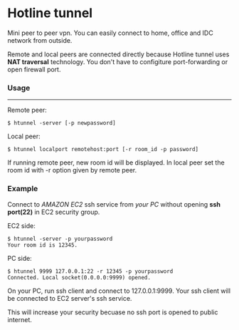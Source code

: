 Hotline tunnel
==============

Mini peer to peer vpn. You can easily connect to home, office and IDC network
from outside.

Remote and local peers are connected directly because Hotline tunnel uses
**NAT traversal** technology.
You don't have to configiture port-forwarding or open firewall port.


### Usage ###
-------

Remote peer:
```
$ htunnel -server [-p newpassword]
```

Local peer:
```
$ htunnel localport remotehost:port [-r room_id -p password]
```

If running remote peer, new room id will be displayed. In local peer set
the room id with -r option given by remote peer.



### Example ###

Connect to *AMAZON EC2* ssh service from *your PC* without opening **ssh port(22)** in
EC2 security group.

EC2 side:
```
$ htunnel -server -p yourpassword
Your room id is 12345.
```

PC side:
```
$ htunnel 9999 127.0.0.1:22 -r 12345 -p yourpassword
Connected. Local socket(0.0.0.0:9999) opened.
```

On your PC, run ssh client and connect to 127.0.0.1:9999.
Your ssh client will be connected to EC2 server's ssh service.

This will increase your security becuase no ssh port is opened to
public internet.
